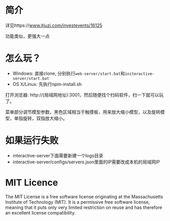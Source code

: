 # 简介
详见https://www.itjuzi.com/investevents/16125

功能类似，更强大一点

# 怎么玩？

- Windows: 直接clone, 分别执行`web-server/start.bat`和`initeractive-server/start.bat`
- OS X/Linux: 先执行npm-install.sh

打开浏览器: http://(局域网地址):3001，然后随便找个扫码软件，扫一下就可以玩了。

菜单部分调节模型参数，黑色区域相当于触摸板，用来放大缩小模型，以及旋转模型，单指旋转，双指放大缩小。

# 如果运行失败
- interactive-server下面需要新建一个logs目录
- interactive-server/configs/servers.json里面的IP需要改成本机的局域网IP

# MIT Licence
The MIT License is a free software license originating at the Massachusetts Institute of Technology (MIT). It is a permissive free software license, meaning that it puts only very limited restriction on reuse and has therefore an excellent license compatibility.
